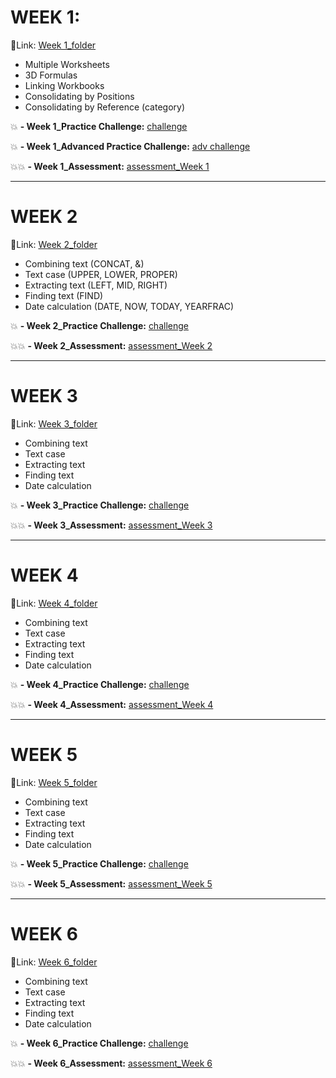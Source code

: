 # WEEK 1: 
🔗Link: [Week 1_folder](https://github.com/amy941/MacQuarie_Excel_Intermediate-I/tree/main/20250218_Week%201)
- Multiple Worksheets
- 3D Formulas
- Linking Workbooks
- Consolidating by Positions
- Consolidating by Reference (category)
  
💥 **- Week 1_Practice Challenge:** [challenge](https://github.com/amy941/MacQuarie_Excel_Intermediate-I/blob/main/20250218_Week%201/W1_PracticeChallenge_HeadOffice.xlsx)

💥 **- Week 1_Advanced Practice Challenge:** [adv challenge](https://github.com/amy941/MacQuarie_Excel_Intermediate-I/blob/main/20250218_Week%201/W1_AdvPracticeChallenge.xlsx)

💥💥 **- Week 1_Assessment:** [assessment_Week 1](https://github.com/amy941/MacQuarie_Excel_Intermediate-I/tree/main/20250218_Week%201/assessment)

---

# WEEK 2
🔗Link: [Week 2_folder](https://github.com/amy941/MacQuarie_Excel_Intermediate-I/tree/main/20250225_Week%202)
- Combining text (CONCAT, &)
- Text case (UPPER, LOWER, PROPER)
- Extracting text (LEFT, MID, RIGHT)
- Finding text (FIND)
- Date calculation (DATE, NOW, TODAY, YEARFRAC)
  
💥 **- Week 2_Practice Challenge:** [challenge](https://github.com/amy941/MacQuarie_Excel_Intermediate-I/blob/main/20250225_Week%202/C2-W2-Practice-Challenge.xlsx)

💥💥 **- Week 2_Assessment:** [assessment_Week 2](https://github.com/amy941/MacQuarie_Excel_Intermediate-I/blob/main/20250225_Week%202/C2-W2-Assessment-Workbook.xlsx)

---

# WEEK 3
🔗Link: [Week 3_folder]()
- Combining text
- Text case
- Extracting text
- Finding text
- Date calculation
  
💥 **- Week 3_Practice Challenge:** [challenge]()

💥💥 **- Week 3_Assessment:** [assessment_Week 3]()

---

# WEEK 4
🔗Link: [Week 4_folder]()
- Combining text
- Text case
- Extracting text
- Finding text
- Date calculation
  
💥 **- Week 4_Practice Challenge:** [challenge]()

💥💥 **- Week 4_Assessment:** [assessment_Week 4]()

---

# WEEK 5
🔗Link: [Week 5_folder]()
- Combining text
- Text case
- Extracting text
- Finding text
- Date calculation
  
💥 **- Week 5_Practice Challenge:** [challenge]()

💥💥 **- Week 5_Assessment:** [assessment_Week 5]()

---

# WEEK 6
🔗Link: [Week 6_folder]()
- Combining text
- Text case
- Extracting text
- Finding text
- Date calculation
  
💥 **- Week 6_Practice Challenge:** [challenge]()

💥💥 **- Week 6_Assessment:** [assessment_Week 6]()







